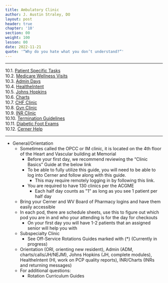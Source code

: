 ```yaml
---
title: Ambulatory Clinic
author: J. Austin Straley, DO
layout: post
header: true
chapter: '10'
section: 00
weight: 100
lesson: 00
date: 2022-11-21
quote: '“Why do you hate what you don’t understand?”'
---
```


<hr>

10.1. [Patient Specific Tasks][1]<br>
10.2. [Medicare Wellness Visits][2]<br>
10.3. [Admin Days][3]<br>
10.4. [HealtheIntent][4]<br>
10.5. [Johns Hopkins][5]<br>
10.6. [Charts][6]<br>
10.7. [CHF Clinic][7]<br>
10.8. [Gyn Clinic][8]<br>
10.9. [INR Clinic][9]<br>
10.10. [Termination Guidelines][10]<br>
10.11. [Diabetic Foot Exams][11]<br>
10.12. [Cerner Help][12]<br>
<hr>

- General/Orientation
	- Sometimes called the OPCC or IM clinic, it is located on the 4th floor of the Heart and Vascular building at Memorial
		- Before your first day, we recommend reviewing the “Clinic Basics” Guide at the below link
		- To be able to fully utilize this guide, you will need to be able to log into Cerner and follow along with this guide.
			- This may require remotely logging in by following this link.
		- You are required to have 130 clinics per the ACGME
			- Each half day counts as "1" as long as you see 1 patient per half day
	- Bring your Cerner and WV Board of Pharmacy logins and have them easily accessible
	- In each pod, there are schedule sheets, use this to figure out which pod you are in and who your attending is for the day for checkouts
		- On your first day you will have 1-2 patients that an assigned senior will help you with
	- Subspecialty Clinic
		- See Off-Service Rotations Guides marked with (*) (Currently in progress)
	- Orientation (ORI, orienting new resident), Admin (ADM, charts/calls/JH/NEJM), Johns Hopkins (JH, complete modules), HealtheIntent (HI, work on PCP quality reports), INR/Charts (INRs and returning messages)
	- For additional questions:
		- Rotation Curriculum Guides 

[1]: /internguidepages/chapter10/1-patient-tasks/
[2]: /internguidepages/chapter10/2-medicare-wellness-visit/
[3]: /internguidepages/chapter10/3-admin-days/
[4]: /internguidepages/chapter10/4-healtheintent/
[5]: /internguidepages/chapter10/5-johnshopkins/
[6]: /internguidepages/chapter10/6-charts/
[7]: /internguidepages/chapter10/7-chf/
[8]: /internguidepages/chapter10/8-gynclinic/
[9]: /internguidepages/chapter10/9-inrclinic/
[10]: /internguidepages/chapter10/10-terminationguidelines/
[11]: /internguidepages/chapter10/11-diabetic-foot-exam/
[12]: /internguidepages/chapter10/12-cerner-help/

